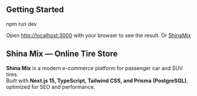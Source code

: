 ## Getting Started

npm run dev

Open [http://localhost:3000](http://localhost:3000) with your browser to see the result.
Or [ShinaMix](https://shinamix.com.ua/)

## Shina Mix — Online Tire Store

**Shina Mix** is a modern e-commerce platform for passenger car and SUV tires.  
Built with **Next.js 15, TypeScript, Tailwind CSS, and Prisma (PostgreSQL)**, optimized for SEO and performance.
